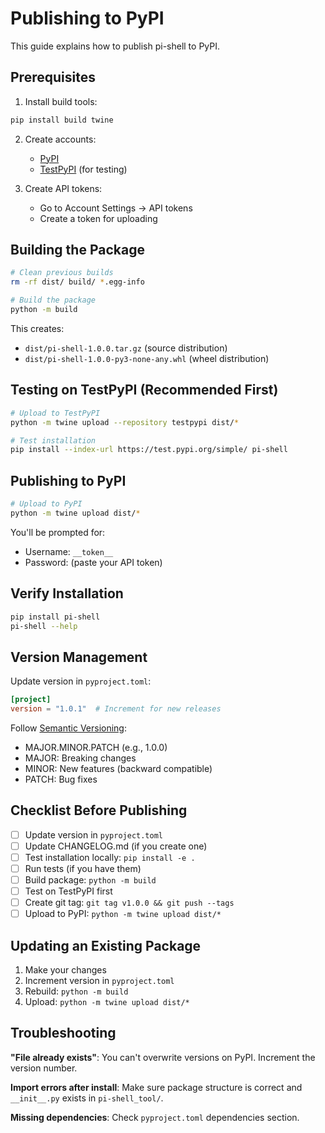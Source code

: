 # Publishing to PyPI

This guide explains how to publish pi-shell to PyPI.

## Prerequisites

1. Install build tools:
```bash
pip install build twine
```

2. Create accounts:
   - [PyPI](https://pypi.org/account/register/)
   - [TestPyPI](https://test.pypi.org/account/register/) (for testing)

3. Create API tokens:
   - Go to Account Settings → API tokens
   - Create a token for uploading

## Building the Package

```bash
# Clean previous builds
rm -rf dist/ build/ *.egg-info

# Build the package
python -m build
```

This creates:
- `dist/pi-shell-1.0.0.tar.gz` (source distribution)
- `dist/pi-shell-1.0.0-py3-none-any.whl` (wheel distribution)

## Testing on TestPyPI (Recommended First)

```bash
# Upload to TestPyPI
python -m twine upload --repository testpypi dist/*

# Test installation
pip install --index-url https://test.pypi.org/simple/ pi-shell
```

## Publishing to PyPI

```bash
# Upload to PyPI
python -m twine upload dist/*
```

You'll be prompted for:
- Username: `__token__`
- Password: (paste your API token)

## Verify Installation

```bash
pip install pi-shell
pi-shell --help
```

## Version Management

Update version in `pyproject.toml`:
```toml
[project]
version = "1.0.1"  # Increment for new releases
```

Follow [Semantic Versioning](https://semver.org/):
- MAJOR.MINOR.PATCH (e.g., 1.0.0)
- MAJOR: Breaking changes
- MINOR: New features (backward compatible)
- PATCH: Bug fixes

## Checklist Before Publishing

- [ ] Update version in `pyproject.toml`
- [ ] Update CHANGELOG.md (if you create one)
- [ ] Test installation locally: `pip install -e .`
- [ ] Run tests (if you have them)
- [ ] Build package: `python -m build`
- [ ] Test on TestPyPI first
- [ ] Create git tag: `git tag v1.0.0 && git push --tags`
- [ ] Upload to PyPI: `python -m twine upload dist/*`

## Updating an Existing Package

1. Make your changes
2. Increment version in `pyproject.toml`
3. Rebuild: `python -m build`
4. Upload: `python -m twine upload dist/*`

## Troubleshooting

**"File already exists"**: You can't overwrite versions on PyPI. Increment the version number.

**Import errors after install**: Make sure package structure is correct and `__init__.py` exists in `pi-shell_tool/`.

**Missing dependencies**: Check `pyproject.toml` dependencies section.

